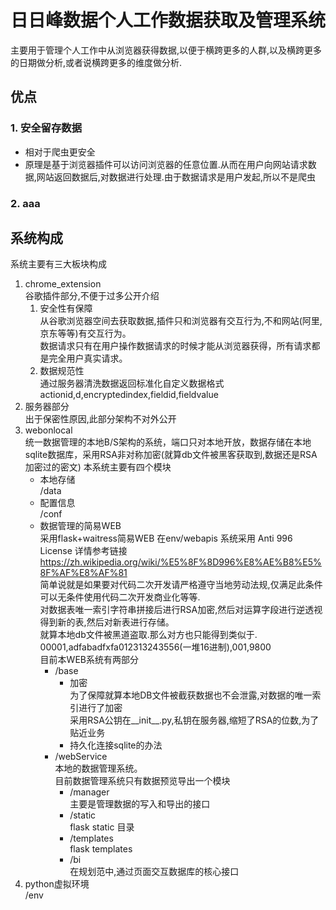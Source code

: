 # 日日峰数据个人工作数据获取及管理系统
主要用于管理个人工作中从浏览器获得数据,以便于横跨更多的人群,以及横跨更多的日期做分析,或者说横跨更多的维度做分析.
## 优点
### 1. 安全留存数据
- 相对于爬虫更安全
- 原理是基于浏览器插件可以访问浏览器的任意位置.从而在用户向网站请求数据,网站返回数据后,对数据进行处理.由于数据请求是用户发起,所以不是爬虫
### 2. aaa


## 系统构成
系统主要有三大板块构成

1. chrome_extension
   <br>谷歌插件部分,不便于过多公开介绍
   1. 安全性有保障
   <br>从谷歌浏览器空间去获取数据,插件只和浏览器有交互行为,不和网站(阿里,京东等等)有交互行为。<br>数据请求只有在用户操作数据请求的时候才能从浏览器获得，所有请求都是完全用户真实请求。     
   2. 数据规范性
   <br>通过服务器清洗数据返回标准化自定义数据格式 actionid,d,encryptedindex,fieldid,fieldvalue
2. 服务器部分
   <br>出于保密性原因,此部分架构不对外公开
3. webonlocal
    <br>统一数据管理的本地B/S架构的系统，端口只对本地开放，数据存储在本地sqlite数据库，采用RSA非对称加密(就算db文件被黑客获取到,数据还是RSA加密过的密文)
    本系统主要有四个模块
   * 本地存储
    <br>/data
   * 配置信息
<br>/conf
   * 数据管理的简易WEB
    <br>采用flask+waitress简易WEB  在env/webapis 系统采用 Anti 996 License 详情参考链接 https://zh.wikipedia.org/wiki/%E5%8F%8D996%E8%AE%B8%E5%8F%AF%E8%AF%81 
    <br>简单说就是如果要对代码二次开发请严格遵守当地劳动法规,仅满足此条件可以无条件使用代码二次开发商业化等等.
    <br>对数据表唯一索引字符串拼接后进行RSA加密,然后对运算字段进行逆透视得到新的表,然后对新表进行存储。
    <br>就算本地db文件被黑道盗取.那么对方也只能得到类似于. 00001,adfabadfxfa012313243556(一堆16进制),001,9800
    <br>目前本WEB系统有两部分
      * /base
         * 加密
    <br>为了保障就算本地DB文件被截获数据也不会泄露,对数据的唯一索引进行了加密
    <br>采用RSA公钥在__init__.py,私钥在服务器,缩短了RSA的位数,为了贴近业务
         * 持久化连接sqlite的办法
      * /webService
    <br>本地的数据管理系统。
    <br>目前数据管理系统只有数据预览导出一个模块
         * /manager
    <br>主要是管理数据的写入和导出的接口
         * /static
    <br>flask static 目录 
         * /templates
    <br>flask templates 
         * /bi
    <br>在规划范中,通过页面交互数据库的核心接口
4. python虚拟环境
    <br>/env

